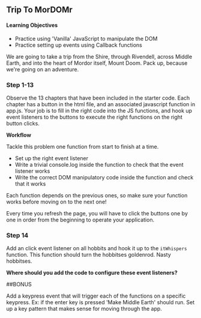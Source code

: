 ## Trip To MorDOMr

#### Learning Objectives

- Practice using 'Vanilla' JavaScript to manipulate the DOM
- Practice setting up events using Callback functions

We are going to take a trip from the Shire, through Rivendell, across Middle
Earth, and into the heart of Mordor itself, Mount Doom. Pack up, because we're
going on an adventure.

### Step 1-13

Observe the 13 chapters that have been included in the starter code. Each
chapter has a button in the html file, and an associated javascript function in
app.js. Your job is to fill in the right code into the JS functions, and hook up
event listeners to the buttons to execute the right functions on the right
button clicks.

**Workflow**

Tackle this problem one function from start to finish at a time.

* Set up the right event listener
* Write a trivial console.log inside the function to check that the event
  listener works
* Write the correct DOM manipulatory code inside the function and check that it
  works

Each function depends on the previous ones, so make sure your function works
before moving on to the next one!

Every time you refresh the page, you will have to click the buttons one by one
in order from the beginning to operate your application.

### Step 14

Add an click event listener on all hobbits and hook it up to the `itWhispers`
function. This function should turn the hobbitses goldenrod. Nasty hobbitses.

**Where should you add the code to configure these event listeners?**


##BONUS

Add a keypress event that will trigger each of the functions on a specific keypress. Ex: if the enter key is pressed 'Make Middle Earth' should run. Set up a key pattern that makes sense for moving through the app. 

